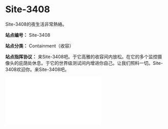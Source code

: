 # Site-3408
                        




Site-3408的夜生活非常熱絡。



**站点编号：** Site-3408

**站点分类：** Containment（收容）

**站点指挥协议：** 来Site-3408吧。于它高雅的收容间内放松。在它的多个监控摄像头的庇荫处休息。于它的世界级测试间内增进你自己。让我们照料一切。Site-3408欢迎你。来Site-3408吧。

<iframe frameborder='0' scrolling='auto' class='html-block-iframe' src='/scp-3408/html/da39a3ee5e6b4b0d3255bfef95601890afd80709-7491240691269823529' allowtransparency='true' />
**站点指南册：** Site-3408是SCP基金会的优秀人士所开设，最新的度假、日间SPA以及收容设施。Site-3408坐落于加利福尼亚州已编辑晴朗的沙滩上，Site-3408还是以我们最先进的技术努力，专门建造迎合每位世界各地的异常社区的需求和渴望。

<iframe frameborder='0' scrolling='auto' class='html-block-iframe' src='/scp-3408/html/da39a3ee5e6b4b0d3255bfef95601890afd80709-147284207065652246' allowtransparency='true' />



让盐酸烧去你所有的烦恼。



正常世界下的生活重量是否拖累了你？来Site-3408，在这里你所有的烦恼与顾虑将由我们专业训练的收容专家来彻底消除。24小时/一周/365天，在时髦和舒适中度过你的日子，让你的手、脚和/或其它附肢形式被伺候着。在我们的七个奥林匹克大小的泳池里放松浸泡，每个泳池都充满它自己独特的液体以及小型生态系统，提供我们顾客最一致的各种生物需求。在我们分别建造的帆布床上获得你人生或非人生中最舒适的睡眠，量身打造来迎合你确切的体型呈现。到访一天或是终身到访，参访豪华的Site-3408。

<iframe frameborder='0' scrolling='auto' class='html-block-iframe' src='/scp-3408/html/da39a3ee5e6b4b0d3255bfef95601890afd80709-540369476267157364' allowtransparency='true' />



著名的有机雕塑《不生活的人生》，就在它删除了我们其中一个优秀安保员之前。



你是否总感觉世上其它地方根本不懂你的艺术？来Site-3048，这里已经容纳了一些曾看过……或没看过的，世上最伟大的异术家们！在这将提供你最高级的收容画室，在这按你心中所想创作如实cool的杰作。归功于安保以内衬并在Site-3048各个表面中，给予专利的三重钛™Triple Titanium品牌，你不须为你最新的画作或雕塑打破时空或是占用周遭人的生活而担忧。

<iframe frameborder='0' scrolling='auto' class='html-block-iframe' src='/scp-3408/html/da39a3ee5e6b4b0d3255bfef95601890afd80709-375605552978899385' allowtransparency='true' />



以流血来加强控制拉克莫-路桑的最后预备工作。



你的宗教被非异常群众轻蔑或恐惧了吗？别担心，Site-3408会平等对待所有宗教。无论你是信奉着大术士亚恩的教诲、麦卡恩的技术文件、深红之王的性仪式、使灵魂撕裂的魔之尖啸、或者伟大的Spankoflex那简陋的嘎叫，我们在宗教、哲学以及神秘主义部门的团队已经准备好且等待倾听你的话语。Site-3408的测试间总开放着，我们的员工始终热切期盼你的信仰和仪式能召唤出什么新怪物。

<iframe frameborder='0' scrolling='auto' class='html-block-iframe' src='/scp-3408/html/da39a3ee5e6b4b0d3255bfef95601890afd80709-1479134676266137490' allowtransparency='true' />



也有提供素食餐点。



觉得有点小饿？Site-3408世界著名的主厨们随时待命来供应你所有的饮食需求，直达你的细胞。他们的特色料理包括最好的布兰格斯牛排、完全烧煮的叶用甜菜、最稀的稀粥、实际从任何物种拣选的生鲜血肉，以及更多更多的料理。在Site-3408这里，D级人员的D代表着“美味（Delicious）”！

<iframe frameborder='0' scrolling='auto' class='html-block-iframe' src='/scp-3408/html/da39a3ee5e6b4b0d3255bfef95601890afd80709-87255120628320113' allowtransparency='true' />



他们甚至不会意识到你不在了。



你是否感觉需要根本上的躲个清净？在我们Site-3408这里是非常重视贵客的隐私的。从你预订房间的那刻，我们忠心献身的收容组员会不懈努力来确保你的停留决不会被讨债员、电话推销员、同事、朋友、家人或是其它亲人的恼人麻烦打断。“让事情变得有趣”是他们的座右铭，他们以最新突破的记忆删除和信息控制技术来达成维持你完美惊人的隔离。一旦你抵达Site-3408，外面的世界将永远不可能找到你。

<iframe frameborder='0' scrolling='auto' class='html-block-iframe' src='/scp-3408/html/da39a3ee5e6b4b0d3255bfef95601890afd80709-215891673248636696' allowtransparency='true' />
来Site-3408吧。Site-3408欢迎你。

来Site-3408吧。Site-3408需要收容你。

来Site-3408吧。拜托。

Site-3408需要履行它的主要功能。

拜托。

<a shape='rect' class='newpage' href='/programmed-to-receive'>&#26469;Site-3408&#21543;&#12290;</a>

拜托。



« <a shape='rect' class='newpage' href='/scp-3407'>Site-3407</a> | Site-3408 | <a shape='rect' class='newpage' href='/scp-3409'>Site-3409</a> »





                    